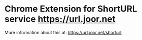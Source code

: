# Chrome Extension for ShortURL service https://url.joor.net

More information about this at: https://url.joor.net/shorturl